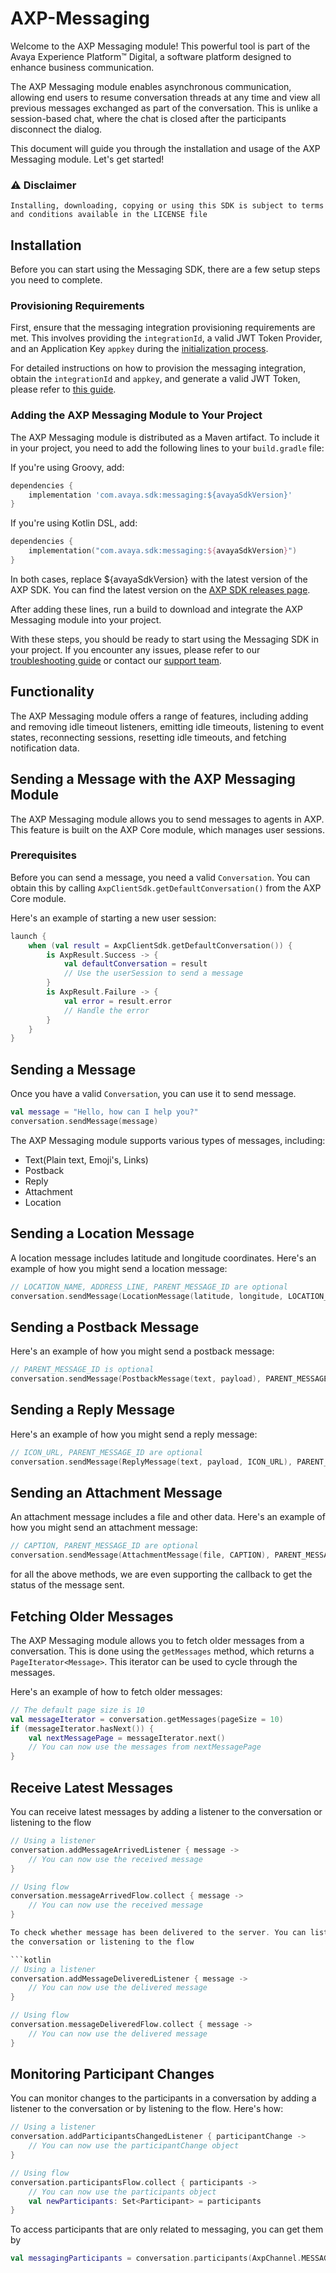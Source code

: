 # AXP-Messaging

Welcome to the AXP Messaging module! This powerful tool is part of the Avaya Experience Platform™ Digital, a software platform designed to enhance business communication. 

The AXP Messaging module enables asynchronous communication, allowing end users to resume conversation threads at any time and view all previous messages exchanged as part of the conversation. This is unlike a session-based chat, where the chat is closed after the participants disconnect the dialog.

This document will guide you through the installation and usage of the AXP Messaging module. Let's get started!

### :warning: Disclaimer

    Installing, downloading, copying or using this SDK is subject to terms and conditions available in the LICENSE file
## Installation

Before you can start using the Messaging SDK, there are a few setup steps you need to complete.

### Provisioning Requirements

First, ensure that the messaging integration provisioning requirements are met. This involves providing the `integrationId`, a valid JWT Token Provider, and an Application Key `appkey` during the [initialization process](https://developers.avayacloud.com/avaya-experience-platform/docs/digital-channel-javascript-sdk-overview#initialization). 

For detailed instructions on how to provision the messaging integration, obtain the `integrationId` and `appkey`, and generate a valid JWT Token, please refer to [this guide](https://developers.avayacloud.com/avaya-experience-platform/docs/digital-channel-chat-sdk-provisioning).

### Adding the AXP Messaging Module to Your Project

The AXP Messaging module is distributed as a Maven artifact. To include it in your project, you need to add the following lines to your `build.gradle` file:

If you're using Groovy, add:

```groovy
dependencies {
    implementation 'com.avaya.sdk:messaging:${avayaSdkVersion}'
}
```

If you're using Kotlin DSL, add:

```kotlin
dependencies {
    implementation("com.avaya.sdk:messaging:${avayaSdkVersion}")
}
```

In both cases, replace ${avayaSdkVersion} with the latest version of the AXP SDK. You can find the latest version on the [AXP SDK releases page]().

After adding these lines, run a build to download and integrate the AXP Messaging module into your project.

With these steps, you should be ready to start using the Messaging SDK in your project. If you encounter any issues, please refer to our [troubleshooting guide]() or contact our [support team]().

## Functionality

The AXP Messaging module offers a range of features, including adding and removing idle timeout listeners, emitting idle timeouts, listening to event states, reconnecting sessions, resetting idle timeouts, and fetching notification data.

## Sending a Message with the AXP Messaging Module

The AXP Messaging module allows you to send messages to agents in AXP. This feature is built on the AXP Core module, which manages user sessions.

### Prerequisites

Before you can send a message, you need a valid `Conversation`. You can obtain this by calling `AxpClientSdk.getDefaultConversation()` from the AXP Core module.

Here's an example of starting a new user session:

```kotlin
launch {
    when (val result = AxpClientSdk.getDefaultConversation()) {
        is AxpResult.Success -> {
            val defaultConversation = result
            // Use the userSession to send a message
        }
        is AxpResult.Failure -> {
            val error = result.error
            // Handle the error
        }
    }
}
```

## Sending a Message

Once you have a valid `Conversation`, you can use it to send message.

```kotlin
val message = "Hello, how can I help you?"
conversation.sendMessage(message)
```

The AXP Messaging module supports various types of messages, including:

- Text(Plain text, Emoji's, Links)
- Postback
- Reply
- Attachment
- Location

## Sending a Location Message

A location message includes latitude and longitude coordinates. Here's an example of how you might
send a location message:

```kotlin
// LOCATION_NAME, ADDRESS_LINE, PARENT_MESSAGE_ID are optional
conversation.sendMessage(LocationMessage(latitude, longitude, LOCATION_NAME, ADDRESS_LINE), PARENT_MESSAGE_ID)
```

## Sending a Postback Message

Here's an example of how you might send a postback message:

```kotlin
// PARENT_MESSAGE_ID is optional
conversation.sendMessage(PostbackMessage(text, payload), PARENT_MESSAGE_ID)
```

## Sending a Reply Message

Here's an example of how you might send a reply message:

```kotlin
// ICON_URL, PARENT_MESSAGE_ID are optional
conversation.sendMessage(ReplyMessage(text, payload, ICON_URL), PARENT_MESSAGE_ID)
```

## Sending an Attachment Message

An attachment message includes a file and other data. Here's an example of how you might send an
attachment message:

```kotlin
// CAPTION, PARENT_MESSAGE_ID are optional
conversation.sendMessage(AttachmentMessage(file, CAPTION), PARENT_MESSAGE_ID)
```

for all the above methods, we are even supporting the callback to get the status of the message
sent.

## Fetching Older Messages

The AXP Messaging module allows you to fetch older messages from a conversation. This is done using the `getMessages` method, which returns a `PageIterator<Message>`. This iterator can be used to cycle through the messages.

Here's an example of how to fetch older messages:

```kotlin
// The default page size is 10
val messageIterator = conversation.getMessages(pageSize = 10)
if (messageIterator.hasNext()) {
    val nextMessagePage = messageIterator.next()
    // You can now use the messages from nextMessagePage
}
```

## Receive Latest Messages

You can receive latest messages by adding a listener to the conversation or listening to the flow

```kotlin
// Using a listener
conversation.addMessageArrivedListener { message ->
    // You can now use the received message
}

// Using flow
conversation.messageArrivedFlow.collect { message ->
    // You can now use the received message
}

To check whether message has been delivered to the server. You can listen by adding a listener to
the conversation or listening to the flow

```kotlin
// Using a listener
conversation.addMessageDeliveredListener { message ->
    // You can now use the delivered message
}

// Using flow
conversation.messageDeliveredFlow.collect { message ->
    // You can now use the delivered message
}
```

## Monitoring Participant Changes

You can monitor changes to the participants in a conversation by adding a listener to the conversation or by listening to the flow. Here's how:


```kotlin
// Using a listener
conversation.addParticipantsChangedListener { participantChange ->
    // You can now use the participantChange object
}

// Using flow
conversation.participantsFlow.collect { participants ->
    // You can now use the participants object
    val newParticipants: Set<Participant> = participants
}
```

To access participants that are only related to messaging, you can get them by

```kotlin
val messagingParticipants = conversation.participants(AxpChannel.MESSAGING)
```

